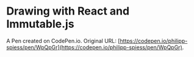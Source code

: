 # Drawing with React and Immutable.js

A Pen created on CodePen.io. Original URL: [https://codepen.io/philipp-spiess/pen/WpQpGr](https://codepen.io/philipp-spiess/pen/WpQpGr).


